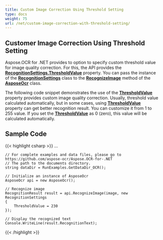 ```yaml
---
title: Custom Image Correction Using Threshold Setting
type: docs
weight: 75
url: /net/custom-image-correction-with-threshold-setting/
---
```

## **Customer Image Correction Using Threshold Setting**
Aspose.OCR for .NET provides to option to specify custom threshold value for image quality correction. For this, the API provides the [**RecognitionSettings.ThresholdValue**](https://apireference.aspose.com/ocr/net/aspose.ocr/recognitionsettings/properties/tresholdvalue) property. You can pass the instance of the [**RecognitionSettings**](https://apireference.aspose.com/ocr/net/aspose.ocr/recognitionsettings) class to the [**RecognizeImage**](https://apireference.aspose.com/ocr/net/aspose.ocr/asposeocr/methods/recognizeimage/index) method of the [**AsposeOcr**](https://apireference.aspose.com/ocr/net/aspose.ocr/asposeocr) class.

The following code snippet demonstrates the use of the [**ThresholdValue**](https://apireference.aspose.com/ocr/net/aspose.ocr/recognitionsettings/properties/thresholdvalue) property provides custom image quality correction. 
Usually, threshold value calculated automatically, but in some cases, using [**ThresholdValue**](https://apireference.aspose.com/ocr/net/aspose.ocr/recognitionsettings/properties/thresholdvalue) property can get better recognition result. You can customize it from 1 to 255 value. If you set  the [**ThresholdValue**](https://apireference.aspose.com/ocr/net/aspose.ocr/recognitionsettings/properties/thresholdvalue) as 0 (zero), this value will be calculated automatically.


## Sample Code

{{< highlight csharp >}}
...

	// For complete examples and data files, please go to https://github.com/aspose-ocr/Aspose.OCR-for-.NET
	// The path to the documents directory.
	string dataDir = RunExamples.GetDataDir_OCR();

	// Initialize an instance of AsposeOcr
	AsposeOcr api = new AsposeOcr();

	// Recognize image
	RecognitionResult result = api.RecognizeImage(image, new RecognitionSettings
	{
		ThresholdValue = 230
	});
			
	// Display the recognized text
	Console.WriteLine(result.RecognitionText);
{{< /highlight >}}


